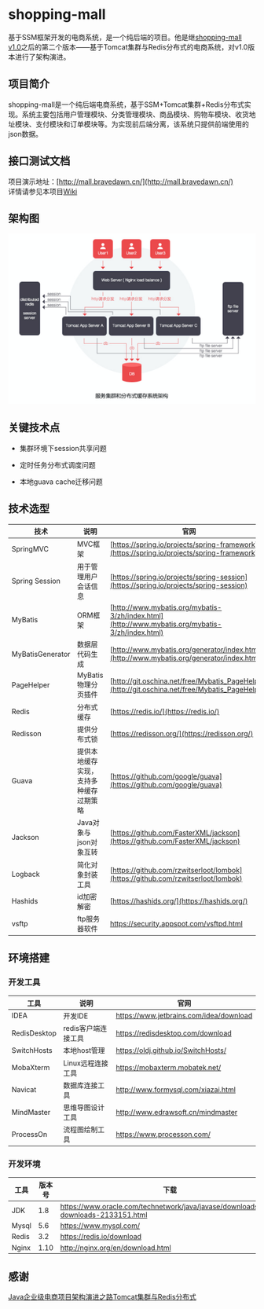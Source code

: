 # shopping-mall
基于SSM框架开发的电商系统，是一个纯后端的项目。他是继[shopping-mall v1.0](https://github.com/depers/shopping-mall/tree/v1.0)之后的第二个版本——基于Tomcat集群与Redis分布式的电商系统，对v1.0版本进行了架构演进。

## 项目简介
shopping-mall是一个纯后端电商系统，基于SSM+Tomcat集群+Redis分布式实现。系统主要包括用户管理模块、分类管理模块、商品模块、购物车模块、收货地址模块、支付模块和订单模块等。为实现前后端分离，该系统只提供前端使用的json数据。
## 接口测试文档
项目演示地址：[http://mall.bravedawn.cn/](http://mall.bravedawn.cn/)    
详情请参见本项目[Wiki](https://github.com/depers/shopping-mall/wiki)
## 架构图
![架构图](/document/resource/one.png)
## 关键技术点
* 集群环境下session共享问题

* 定时任务分布式调度问题

* 本地guava cache迁移问题

## 技术选型
|技术|说明|官网|
|--|--|--|
|SpringMVC|MVC框架|[https://spring.io/projects/spring-framework](https://spring.io/projects/spring-framework)|
|Spring Session|用于管理用户会话信息|[https://spring.io/projects/spring-session](https://spring.io/projects/spring-session)|
|MyBatis|ORM框架|[http://www.mybatis.org/mybatis-3/zh/index.html](http://www.mybatis.org/mybatis-3/zh/index.html)|
|MyBatisGenerator|数据层代码生成|[http://www.mybatis.org/generator/index.html](http://www.mybatis.org/generator/index.html)|
|PageHelper|MyBatis物理分页插件|[http://git.oschina.net/free/Mybatis_PageHelper](http://git.oschina.net/free/Mybatis_PageHelper)|
|Redis|分布式缓存|[https://redis.io/](https://redis.io/)|
|Redisson|提供分布式锁|[https://redisson.org/](https://redisson.org/)|
|Guava|提供本地缓存实现，支持多种缓存过期策略|[https://github.com/google/guava](https://github.com/google/guava)|
|Jackson|Java对象与json对象互转|[https://github.com/FasterXML/jackson](https://github.com/FasterXML/jackson)|
|Logback|简化对象封装工具|[https://github.com/rzwitserloot/lombok](https://github.com/rzwitserloot/lombok)|
|Hashids|id加密解密|[https://hashids.org/](https://hashids.org/)|
|vsftp|ftp服务器软件|https://security.appspot.com/vsftpd.html|
## 环境搭建

### 开发工具

工具 | 说明 | 官网
----|----|----
IDEA | 开发IDE | https://www.jetbrains.com/idea/download
RedisDesktop | redis客户端连接工具 | https://redisdesktop.com/download
SwitchHosts| 本地host管理 | https://oldj.github.io/SwitchHosts/
MobaXterm | Linux远程连接工具 | https://mobaxterm.mobatek.net/
Navicat | 数据库连接工具 | http://www.formysql.com/xiazai.html
MindMaster | 思维导图设计工具 | http://www.edrawsoft.cn/mindmaster
ProcessOn | 流程图绘制工具 | https://www.processon.com/


### 开发环境

工具 | 版本号 | 下载
----|----|----
JDK | 1.8 | https://www.oracle.com/technetwork/java/javase/downloads/jdk8-downloads-2133151.html
Mysql | 5.6 | https://www.mysql.com/
Redis | 3.2 | https://redis.io/download
Nginx | 1.10 | http://nginx.org/en/download.html

## 感谢
[Java企业级电商项目架构演进之路Tomcat集群与Redis分布式](https://coding.imooc.com/class/162.html?mc_marking=4655172e1a62839eea65105dbf244230&mc_channel=sjkctjpc)